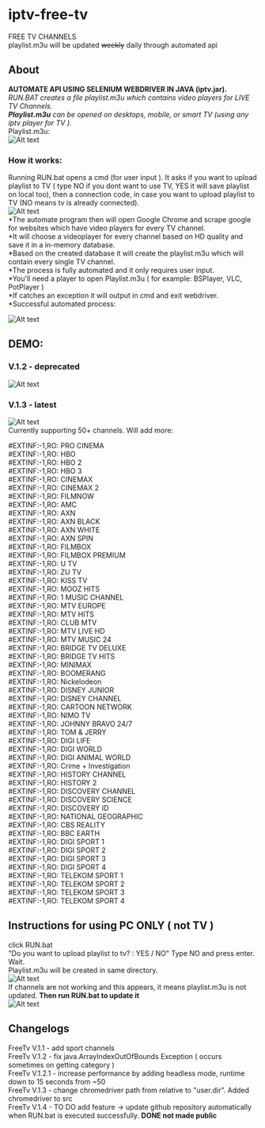 # iptv-free-tv
FREE TV CHANNELS  
playlist.m3u will be updated ~~weekly~~ daily through automated api     
## About
**AUTOMATE API USING SELENIUM WEBDRIVER IN JAVA (iptv.jar).** *RUN.BAT creates a file playlist.m3u which contains video players for LIVE TV Channels.   
**Playlist.m3u** can be opened on desktops, mobile, or smart TV (using any iptv player for TV ).*  
Playlist.m3u:  
![Alt text](https://i.imgur.com/dJGyPEV.jpg)
### How it works:
Running RUN.bat opens a cmd (for user input ). It asks if you want to upload playlist to TV ( type NO if you dont want to use TV, YES it will save playlist on local too),
then a connection code, in case you want to upload playlist to TV (NO means tv is already connected).  
![Alt text](https://i.imgur.com/huMuSU7.jpg "Optional")  
*The automate program then will open Google Chrome and scrape google for websites which have video players for every TV channel.  
*It will choose a videoplayer for every channel based on HD quality and save it in a in-memory database.  
*Based on the created database it will create the playlist.m3u which will contain every single TV channel.  
*The process is fully automated and it only requires user input.  
*You'll need a player to open Playlist.m3u ( for example: BSPlayer, VLC, PotPlayer )  
*If catches an exception it will output in cmd and exit webdriver.  
*Successful automated process: 

![Alt text](https://i.imgur.com/3RBVhsN.jpg) 

## DEMO:   
### V.1.2  - deprecated
![Alt text](https://media.giphy.com/media/S4Hl2Ljqig17XqbM5y/giphy.gif)   

### V.1.3 - latest
![Alt text](https://media.giphy.com/media/H7f4HiTzSUMrpQ78CU/giphy.gif)  
Currently supporting 50+ channels. Will add more:  

#EXTINF:-1,RO: PRO CINEMA  
#EXTINF:-1,RO: HBO  
#EXTINF:-1,RO: HBO 2  
#EXTINF:-1,RO: HBO 3  
#EXTINF:-1,RO: CINEMAX  
#EXTINF:-1,RO: CINEMAX 2  
#EXTINF:-1,RO: FILMNOW  
#EXTINF:-1,RO: AMC  
#EXTINF:-1,RO: AXN  
#EXTINF:-1,RO: AXN BLACK  
#EXTINF:-1,RO: AXN WHITE  
#EXTINF:-1,RO: AXN SPIN  
#EXTINF:-1,RO: FILMBOX  
#EXTINF:-1,RO: FILMBOX PREMIUM  
#EXTINF:-1,RO: U TV  
#EXTINF:-1,RO: ZU TV  
#EXTINF:-1,RO: KISS TV  
#EXTINF:-1,RO: MOOZ HITS  
#EXTINF:-1,RO: 1 MUSIC CHANNEL  
#EXTINF:-1,RO: MTV EUROPE  
#EXTINF:-1,RO: MTV HITS  
#EXTINF:-1,RO: CLUB MTV  
#EXTINF:-1,RO: MTV LIVE HD  
#EXTINF:-1,RO: MTV MUSIC 24  
#EXTINF:-1,RO: BRIDGE TV DELUXE  
#EXTINF:-1,RO: BRIDGE TV HITS  
#EXTINF:-1,RO: MINIMAX  
#EXTINF:-1,RO: BOOMERANG  
#EXTINF:-1,RO: Nickelodeon  
#EXTINF:-1,RO: DISNEY JUNIOR  
#EXTINF:-1,RO: DISNEY CHANNEL  
#EXTINF:-1,RO: CARTOON NETWORK  
#EXTINF:-1,RO: NIMO TV  
#EXTINF:-1,RO: JOHNNY BRAVO 24/7  
#EXTINF:-1,RO: TOM & JERRY  
#EXTINF:-1,RO: DIGI LIFE  
#EXTINF:-1,RO: DIGI WORLD  
#EXTINF:-1,RO: DIGI ANIMAL WORLD  
#EXTINF:-1,RO: Crime + Investigation  
#EXTINF:-1,RO: HISTORY CHANNEL  
#EXTINF:-1,RO: HISTORY 2  
#EXTINF:-1,RO: DISCOVERY CHANNEL  
#EXTINF:-1,RO: DISCOVERY SCIENCE  
#EXTINF:-1,RO: DISCOVERY ID  
#EXTINF:-1,RO: NATIONAL GEOGRAPHIC  
#EXTINF:-1,RO: CBS REALITY  
#EXTINF:-1,RO: BBC EARTH  
#EXTINF:-1,RO: DIGI SPORT 1   
#EXTINF:-1,RO: DIGI SPORT 2   
#EXTINF:-1,RO: DIGI SPORT 3    
#EXTINF:-1,RO: DIGI SPORT 4   
#EXTINF:-1,RO: TELEKOM SPORT 1   
#EXTINF:-1,RO: TELEKOM SPORT 2   
#EXTINF:-1,RO: TELEKOM SPORT 3   
#EXTINF:-1,RO: TELEKOM SPORT 4     

## Instructions for using PC ONLY ( not TV ) 
click RUN.bat  
"Do you want to upload playlist to tv? : YES / NO" Type NO and press enter. Wait.  
Playlist.m3u will be created in same directory.  
![Alt text](https://i.imgur.com/z29iG1T.jpg)  
If channels are not working and this appears, it means playlist.m3u is not updated. **Then run RUN.bat to update it**   
![Alt text](https://i.imgur.com/Kg9cGcP.jpg)
## Changelogs  
FreeTv V.1.1 - add sport channels  
FreeTv V.1.2 - fix java.ArrayIndexOutOfBounds Exception ( occurs sometimes on getting category )  
FreeTv V.1.2.1 - increase performance by adding headless mode, runtime down to 15 seconds from ~50  
FreeTv V.1.3  - change chromedriver path from relative to "user.dir". Added chromedriver to src  
FreeTv V.1.4 - TO DO add feature -> update github repository automatically when RUN.bat is executed successfully. **DONE not made public**  
